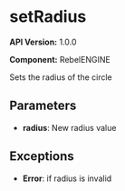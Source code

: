 # setRadius

**API Version:** 1.0.0

**Component:** RebelENGINE

Sets the radius of the circle

## Parameters

- **radius**: New radius value

## Exceptions

- **Error**: if radius is invalid

